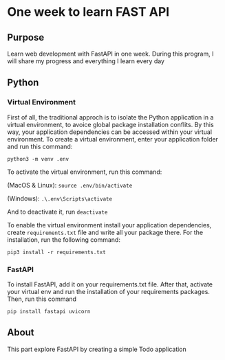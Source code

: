 # One week to learn FAST API 

## Purpose

Learn web development with FastAPI in one week.
During this program, I will share my progress and everything I learn every day

## Python

### Virtual Environment

First of all, the traditional approch is to isolate the Python application in a virtual environment, to avoice global package installation conflits. By this way, your application dependencies can be accessed within your virtual environment. To create a virtual environment, enter your application folder and run this command:

`python3 -m venv .env`

To activate the virtual environment, run this command:

(MacOS & Linux): `source .env/bin/activate`

(Windows): `.\.env\Scripts\activate`

And to deactivate it, run `deactivate`

To enable the virtual environment install your application dependencies, create `requirements.txt` file and write all your package there. For the installation, run the following command:

`pip3 install -r requirements.txt`

### FastAPI

To install FastAPI, add it on your requirements.txt file. After that, activate your virtual env and run the installation of your requirements packages. Then, run this command

`pip install fastapi uvicorn`

## About

This part explore FastAPI by creating a simple Todo application